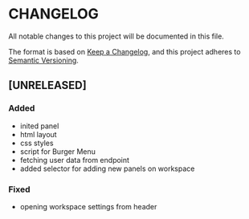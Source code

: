 # CHANGELOG

All notable changes to this project will be documented in this file.

The format is based on [Keep a Changelog](https://keepachangelog.com/en/1.0.0/),
and this project adheres to [Semantic Versioning](https://semver.org/spec/v2.0.0.html).

## [UNRELEASED]

### Added

- inited panel
- html layout
- css styles
- script for Burger Menu
- fetching user data from endpoint
- added selector for adding new panels on workspace

### Fixed

- opening workspace settings from header
